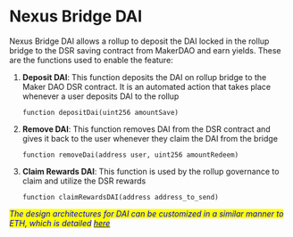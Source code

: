 # Nexus Bridge DAI

Nexus Bridge DAI allows a rollup to deposit the DAI locked in the rollup bridge to the DSR saving contract from MakerDAO and earn yields. These are the functions used to enable the feature:

1.  **Deposit DAI**: This function deposits the DAI on rollup bridge to the Maker DAO DSR contract. It is an automated action that takes place whenever a user deposits DAI to the rollup

    ```solidity
    function depositDai(uint256 amountSave)
    ```


2.  **Remove DAI**: This function removes DAI from the DSR contract and gives it back to the user whenever they claim the DAI from the bridge

    ```solidity
    function removeDai(address user, uint256 amountRedeem)
    ```


3.  **Claim Rewards DAI**: This function is used by the rollup governance to claim and utilize the DSR rewards

    ```solidity
    function claimRewardsDAI(address address_to_send)
    ```

_<mark style="color:blue;">The design architectures for DAI can be customized in a similar manner to ETH, which is detailed</mark>_ [_<mark style="color:blue;">here</mark>_](nexus-bridge-eth/different-nexus-bridge-architecture.md)
